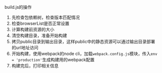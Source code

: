 build.js的操作

1. 先检查包依赖树，检查版本匹配情况
2. 检查browserList是否正常设置
3. 计算构建前资源的大小
4. 清空构建目录，准备开始构建
5. 拷贝public目录到输出目录，这样public中的静态资源可以通过输出目录部署的url地址访问
6. 开始构建，使用webpack的node cli，加载`webpack.config.js`模块，传入`env = 'production'`生成构建用的webpack配置
7. 构建完后，打印相关信息